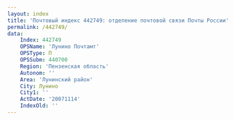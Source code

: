 ```yaml
---
layout: index
title: 'Почтовый индекс 442749: отделение почтовой связи Почты России'
permalink: /442749/
data:
    Index: 442749
    OPSName: 'Лунино Почтамт'
    OPSType: П
    OPSSubm: 440700
    Region: 'Пензенская область'
    Autonom: ''
    Area: 'Лунинский район'
    City: Лунино
    City1: ''
    ActDate: '20071114'
    IndexOld: ''
---
```

